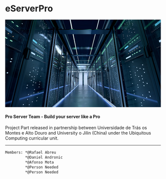 # eServerPro

![ServerImage](/server.jfif)
#### Pro Server Team - Build your server like a Pro

Project Part released in partnership between Universidade de Trás os Montes e Alto Douro and University o Jilin (China) under the Ubiquitous Computing curricular unit.

-------------------------

```
Members: *@Rafael Abreu
         *@Daniel Andronic
         *@Afonso Mota
         *@Person Needed
         *@Person Needed
```
